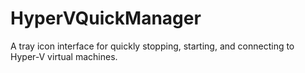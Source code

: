 # HyperVQuickManager
A tray icon interface for quickly stopping, starting, and connecting to Hyper-V virtual machines.
